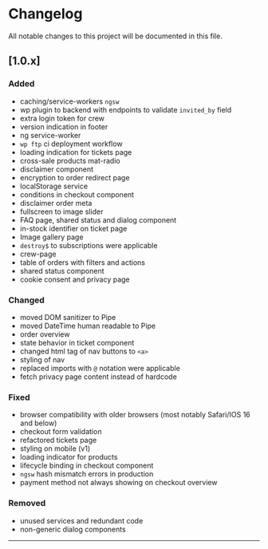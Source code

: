 # Changelog

All notable changes to this project will be documented in this file.

## [1.0.x]

### Added

- caching/service-workers `ngsw`
- wp plugin to backend with endpoints to validate `invited_by` field
- extra login token for crew
- version indication in footer
- ng service-worker
- `wp ftp` ci deployment workflow
- loading indication for tickets page
- cross-sale products mat-radio
- disclaimer component
- encryption to order redirect page
- localStorage service
- conditions in checkout component
- disclaimer order meta
- fullscreen to image slider
- FAQ page, shared status and dialog component
- in-stock identifier on ticket page
- Image gallery page
- `destroy$` to subscriptions were applicable
- crew-page
- table of orders with filters and actions
- shared status component
- cookie consent and privacy page

### Changed

- moved DOM sanitizer to Pipe
- moved DateTime human readable to Pipe
- order overview
- state behavior in ticket component
- changed html tag of nav buttons to `<a>`
- styling of nav
- replaced imports with `@` notation were applicable
- fetch privacy page content instead of hardcode

### Fixed

- browser compatibility with older browsers (most notably Safari/IOS 16 and below)
- checkout form validation
- refactored tickets page
- styling on mobile (v1)
- loading indicator for products
- lifecycle binding in checkout component
- `ngsw` hash mismatch errors in production
- payment method not always showing on checkout overview

### Removed

- unused services and redundant code
- non-generic dialog components

---
